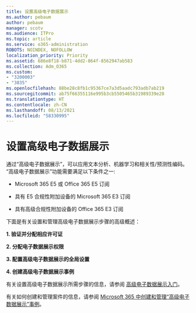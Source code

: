 ```yaml
---
title: 设置高级电子数据展示
ms.author: pebaum
author: pebaum
manager: scotv
ms.audience: ITPro
ms.topic: article
ms.service: o365-administration
ROBOTS: NOINDEX, NOFOLLOW
localization_priority: Priority
ms.assetid: 686e8f18-b871-4dd2-864f-8562947ab583
ms.collection: Adm_O365
ms.custom:
- "3200003"
- "3835"
ms.openlocfilehash: 88be28c8fb1c95367ce7a3d5aadc793adb7ab219
ms.sourcegitcommit: ab75f66355116e995b3cb5505465b31989339e28
ms.translationtype: HT
ms.contentlocale: zh-CN
ms.lasthandoff: 08/13/2021
ms.locfileid: "58330995"
---
```

# <a name="set-up-advanced-ediscovery"></a>设置高级电子数据展示

通过“高级电子数据展示”，可以应用文本分析、机器学习和相关性/预测性编码。 “高级电子数据展示”功能需要满足以下条件之一:

- Microsoft 365 E5 或 Office 365 E5 订阅

- 具有 E5 合规性附加设备的 Microsoft 365 E3 订阅

- 具有高级合规性附加设备的 Office 365 E3 订阅

下面是有关设置和管理高级电子数据展示步骤的高级概述：

**1. 验证并分配相应许可证**

**2. 分配电子数据展示权限**

**3. 配置高级电子数据展示的全局设置**

**4. 创建高级电子数据展示事例**

有关设置高级电子数据展示所需步骤的信息，请参阅 [高级电子数据展示入门](https://docs.microsoft.com/microsoft-365/compliance/get-started-with-advanced-ediscovery)。

有关如何创建和管理案件的信息，请参阅 [Microsoft 365 中创建和管理“高级电子数据展示”事例](https://docs.microsoft.com/microsoft-365/compliance/create-and-manage-advanced-ediscoveryv2-case)。